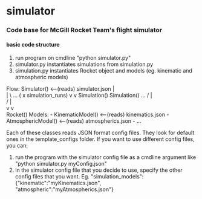 # simulator
### Code base for McGill Rocket Team's flight simulator

#### basic code structure

1. run program on cmdline "python simulator.py"
2. simulator.py instantiates simulations from simulation.py
3. simulation.py instantiates Rocket object and models (eg. kinematic and atmospheric models)

Flow: Simulator() <--(reads)  simulator.json
            |      \
            |       \        ... ( x simulation_runs)
            v        v
      Simulation()  Simulation()   ...
       /    |      
      /     |           
     v      v               
Rocket()  Models: - KinematicModel() <--(reads)  kinematics.json
                  - AtmosphericModel() <--(reads)  atmospherics.json
                  - ...

Each of these classes reads JSON format config files. They look for default ones in the template_configs folder.
If you want to use different config files, you can:
1. run the program with the simulator config file as a cmdline argument like "python simulator.py myConfig.json"
2. in the simulator config file that you decide to use, specify the other config files that you want. Eg. "simulation_models": {"kinematic":"myKinematics.json", "atmospheric":"myAtmospherics.json"}

